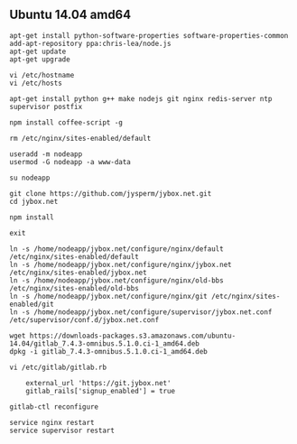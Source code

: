 ## Ubuntu 14.04 amd64

    apt-get install python-software-properties software-properties-common
    add-apt-repository ppa:chris-lea/node.js
    apt-get update
    apt-get upgrade

    vi /etc/hostname
    vi /etc/hosts

    apt-get install python g++ make nodejs git nginx redis-server ntp supervisor postfix

    npm install coffee-script -g

    rm /etc/nginx/sites-enabled/default

    useradd -m nodeapp
    usermod -G nodeapp -a www-data

    su nodeapp

    git clone https://github.com/jysperm/jybox.net.git
    cd jybox.net

    npm install

    exit

    ln -s /home/nodeapp/jybox.net/configure/nginx/default /etc/nginx/sites-enabled/default
    ln -s /home/nodeapp/jybox.net/configure/nginx/jybox.net /etc/nginx/sites-enabled/jybox.net
    ln -s /home/nodeapp/jybox.net/configure/nginx/old-bbs /etc/nginx/sites-enabled/old-bbs
    ln -s /home/nodeapp/jybox.net/configure/nginx/git /etc/nginx/sites-enabled/git
    ln -s /home/nodeapp/jybox.net/configure/supervisor/jybox.net.conf /etc/supervisor/conf.d/jybox.net.conf

    wget https://downloads-packages.s3.amazonaws.com/ubuntu-14.04/gitlab_7.4.3-omnibus.5.1.0.ci-1_amd64.deb
    dpkg -i gitlab_7.4.3-omnibus.5.1.0.ci-1_amd64.deb

    vi /etc/gitlab/gitlab.rb

        external_url 'https://git.jybox.net'
        gitlab_rails['signup_enabled'] = true

    gitlab-ctl reconfigure

    service nginx restart
    service supervisor restart
